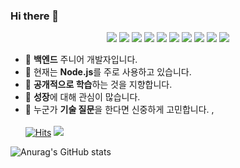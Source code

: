 ### Hi there 👋
<p align="center">
<a href="[]" target="_blank"><img src="https://img.shields.io/badge/JavaScript-F7DF1E?style=flat-square&logo=JavaScript&logoColor=white"/></a>
<a href="[]" target="_blank"><img src="https://img.shields.io/badge/Node.JS-339933?style=flat-square&logo=Node.js&logoColor=white"/></a>
<a href="[]" target="_blank"><img src="https://img.shields.io/badge/Express-000000?style=flat-square&logo=Express&logoColor=white"/></a>
<a href="[]" target="_blank"><img src="https://img.shields.io/badge/TypeScript-3178C6?style=flat-square&logo=TypeScript&logoColor=white"/></a> 
<a href="[]" target="_blank"><img src="https://img.shields.io/badge/GraphQL-E10098?style=flat-square&logo=GraphQL&logoColor=white"/></a>
<a href="[]" target="_blank"><img src="https://img.shields.io/badge/NestJS-E0234E?style=flat-square&logo=NestJS&logoColor=white"/></a> 
<a href="[]" target="_blank"><img src="https://img.shields.io/badge/Sequelize-52B0E7?style=flat-square&logo=Sequelize&logoColor=white"/></a>
<a href="[]" target="_blank"><img src="https://img.shields.io/badge/Prisma-2D3748?style=flat-square&logo=Prisma&logoColor=white"/></a>
<a href="[]" target="_blank"><img src="https://img.shields.io/badge/Docker-2496ED?style=flat-square&logo=Docker&logoColor=white"/></a>
<a href="[]" target="_blank"><img src="https://img.shields.io/badge/AWS-232F3E?style=flat-square&logo=Amazon AWS&logoColor=white"/></a>

- 🔭 **백엔드** 주니어 개발자입니다.
- 🌱 현재는 **Node.js**를 주로 사용하고 있습니다.
- 👯 **공개적으로 학습**하는 것을 지향합니다.
- 🤔 **성장**에 대해 관심이 많습니다.
- 💬 누군가 **기술 질문**을 한다면 신중하게 고민합니다.
, <br><br>
 [![Hits](https://hits.seeyoufarm.com/api/count/incr/badge.svg?url=https%3A%2F%2Fgithub.com%2FSongYunMin&count_bg=%2379C83D&title_bg=%23555555&icon=&icon_color=%23E7E7E7&title=hits&edge_flat=false)](https://hits.seeyoufarm.com)
 <a href="[]" target="_blank"><img src="https://img.shields.io/badge/Velog-03C75A?style=flat-square&logo=Vimeo&logoColor=white"/></a>
 
![Anurag's GitHub stats](https://github-readme-stats.vercel.app/api?username=SongYunMin&show_icons=true&theme=solarized-light)
